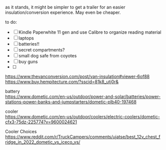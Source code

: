 as it stands, it might be simpler to get a trailer for an easier insulation/conversion experience.  May even be cheaper.  

to do:
- [ ] Kindle Paperwhite 11 gen and use Calibre to organize reading material
- [ ] laptops
- [ ] batteries!!
- [ ] secret compartments?
- [ ] small dog safe from coyotes
- [ ] buy guns
- [ ] 

https://www.thevanconversion.com/post/van-insulation#viewer-6of88  
https://www.buy.hempitecture.com/?sscid=81k8_utj0r&  
  

battery  
https://www.dometic.com/en-us/outdoor/power-and-solar/batteries/power-stations-power-banks-and-jumpstarters/dometic-plb40-197468   

cooler  
https://www.dometic.com/en-us/outdoor/coolers/electric-coolers/dometic-cfx3-75dz-225774?v=9600024621  

Cooler Choices  
https://www.reddit.com/r/TruckCampers/comments/ujatse/best_12v_chest_fridge_in_2022_dometic_vs_iceco_vs/  
